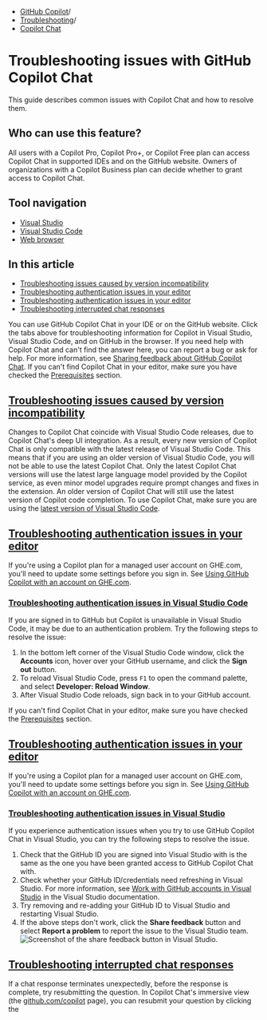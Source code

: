   * [GitHub Copilot](https://docs.github.com/en/copilot "GitHub Copilot")/
  * [Troubleshooting](https://docs.github.com/en/copilot/troubleshooting-github-copilot "Troubleshooting")/
  * [Copilot Chat](https://docs.github.com/en/copilot/troubleshooting-github-copilot/troubleshooting-issues-with-github-copilot-chat "Copilot Chat")


# Troubleshooting issues with GitHub Copilot Chat
This guide describes common issues with Copilot Chat and how to resolve them.
## Who can use this feature?
All users with a Copilot Pro, Copilot Pro+, or Copilot Free plan can access Copilot Chat in supported IDEs and on the GitHub website.
Owners of organizations with a Copilot Business plan can decide whether to grant access to Copilot Chat.
## Tool navigation
  * [Visual Studio](https://docs.github.com/en/copilot/troubleshooting-github-copilot/troubleshooting-issues-with-github-copilot-chat?tool=visualstudio)
  * [Visual Studio Code](https://docs.github.com/en/copilot/troubleshooting-github-copilot/troubleshooting-issues-with-github-copilot-chat?tool=vscode)
  * [Web browser](https://docs.github.com/en/copilot/troubleshooting-github-copilot/troubleshooting-issues-with-github-copilot-chat?tool=webui)


## In this article
  * [Troubleshooting issues caused by version incompatibility](https://docs.github.com/en/copilot/troubleshooting-github-copilot/troubleshooting-issues-with-github-copilot-chat#troubleshooting-issues-caused-by-version-incompatibility)
  * [Troubleshooting authentication issues in your editor](https://docs.github.com/en/copilot/troubleshooting-github-copilot/troubleshooting-issues-with-github-copilot-chat#troubleshooting-authentication-issues-in-your-editor)
  * [Troubleshooting authentication issues in your editor](https://docs.github.com/en/copilot/troubleshooting-github-copilot/troubleshooting-issues-with-github-copilot-chat#troubleshooting-authentication-issues-in-your-editor-1)
  * [Troubleshooting interrupted chat responses](https://docs.github.com/en/copilot/troubleshooting-github-copilot/troubleshooting-issues-with-github-copilot-chat#troubleshooting-interrupted-chat-responses)


You can use GitHub Copilot Chat in your IDE or on the GitHub website. Click the tabs above for troubleshooting information for Copilot in Visual Studio, Visual Studio Code, and on GitHub in the browser.
If you need help with Copilot Chat and can't find the answer here, you can report a bug or ask for help. For more information, see [Sharing feedback about GitHub Copilot Chat](https://docs.github.com/en/copilot/github-copilot-chat/copilot-chat-in-ides/using-github-copilot-chat-in-your-ide#sharing-feedback-about-github-copilot-chat).
If you can't find Copilot Chat in your editor, make sure you have checked the [Prerequisites](https://docs.github.com/en/copilot/github-copilot-chat/copilot-chat-in-ides/using-github-copilot-chat-in-your-ide#prerequisites) section.
## [Troubleshooting issues caused by version incompatibility](https://docs.github.com/en/copilot/troubleshooting-github-copilot/troubleshooting-issues-with-github-copilot-chat#troubleshooting-issues-caused-by-version-incompatibility)
Changes to Copilot Chat coincide with Visual Studio Code releases, due to Copilot Chat's deep UI integration. As a result, every new version of Copilot Chat is only compatible with the latest release of Visual Studio Code. This means that if you are using an older version of Visual Studio Code, you will not be able to use the latest Copilot Chat.
Only the latest Copilot Chat versions will use the latest large language model provided by the Copilot service, as even minor model upgrades require prompt changes and fixes in the extension. An older version of Copilot Chat will still use the latest version of Copilot code completion.
To use Copilot Chat, make sure you are using the [latest version of Visual Studio Code](https://code.visualstudio.com/updates).
## [Troubleshooting authentication issues in your editor](https://docs.github.com/en/copilot/troubleshooting-github-copilot/troubleshooting-issues-with-github-copilot-chat#troubleshooting-authentication-issues-in-your-editor)
If you're using a Copilot plan for a managed user account on GHE.com, you'll need to update some settings before you sign in. See [Using GitHub Copilot with an account on GHE.com](https://docs.github.com/en/copilot/managing-copilot/configure-personal-settings/using-github-copilot-with-an-account-on-ghecom).
### [Troubleshooting authentication issues in Visual Studio Code](https://docs.github.com/en/copilot/troubleshooting-github-copilot/troubleshooting-issues-with-github-copilot-chat#troubleshooting-authentication-issues-in-visual-studio-code)
If you are signed in to GitHub but Copilot is unavailable in Visual Studio Code, it may be due to an authentication problem. Try the following steps to resolve the issue:
  1. In the bottom left corner of the Visual Studio Code window, click the **Accounts** icon, hover over your GitHub username, and click the **Sign out** button.
  2. To reload Visual Studio Code, press `F1` to open the command palette, and select **Developer: Reload Window**.
  3. After Visual Studio Code reloads, sign back in to your GitHub account.


If you can't find Copilot Chat in your editor, make sure you have checked the [Prerequisites](https://docs.github.com/en/copilot/github-copilot-chat/copilot-chat-in-ides/using-github-copilot-chat-in-your-ide#prerequisites) section.
## [Troubleshooting authentication issues in your editor](https://docs.github.com/en/copilot/troubleshooting-github-copilot/troubleshooting-issues-with-github-copilot-chat#troubleshooting-authentication-issues-in-your-editor-1)
If you're using a Copilot plan for a managed user account on GHE.com, you'll need to update some settings before you sign in. See [Using GitHub Copilot with an account on GHE.com](https://docs.github.com/en/copilot/managing-copilot/configure-personal-settings/using-github-copilot-with-an-account-on-ghecom).
### [Troubleshooting authentication issues in Visual Studio](https://docs.github.com/en/copilot/troubleshooting-github-copilot/troubleshooting-issues-with-github-copilot-chat#troubleshooting-authentication-issues-in-visual-studio)
If you experience authentication issues when you try to use GitHub Copilot Chat in Visual Studio, you can try the following steps to resolve the issue.
  1. Check that the GitHub ID you are signed into Visual Studio with is the same as the one you have been granted access to GitHub Copilot Chat with.
  2. Check whether your GitHub ID/credentials need refreshing in Visual Studio. For more information, see [Work with GitHub accounts in Visual Studio](https://learn.microsoft.com/en-us/visualstudio/ide/work-with-github-accounts?view=vs-2022) in the Visual Studio documentation.
  3. Try removing and re-adding your GitHub ID to Visual Studio and restarting Visual Studio.
  4. If the above steps don't work, click the **Share feedback** button and select **Report a problem** to report the issue to the Visual Studio team.
![Screenshot of the share feedback button in Visual Studio.](https://docs.github.com/assets/cb-76215/images/help/copilot/vs-share-feedback-button.png)


## [Troubleshooting interrupted chat responses](https://docs.github.com/en/copilot/troubleshooting-github-copilot/troubleshooting-issues-with-github-copilot-chat#troubleshooting-interrupted-chat-responses)
If a chat response terminates unexpectedly, before the response is complete, try resubmitting the question.
In Copilot Chat's immersive view (the [github.com/copilot](https://github.com/copilot) page), you can resubmit your question by clicking the 
